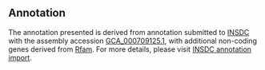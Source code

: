 

Annotation
----------

The annotation presented is derived from annotation submitted to
[INSDC](http://www.insdc.org) with the assembly accession
[GCA\_000709125.1](http://www.ebi.ac.uk/ena/data/view/GCA_000709125.1),
with additional non-coding genes derived from
[Rfam](http://rfam.xfam.org/). For more details, please visit [INSDC
annotation
import](http://ensemblgenomes.org/info/data/insdc_annotation).
